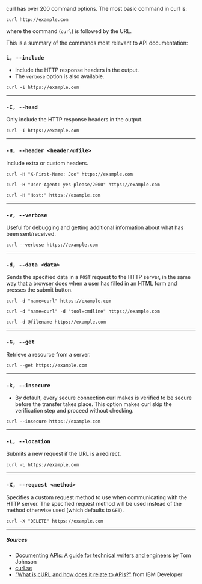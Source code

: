 curl has over 200 command options. The most basic command in curl is: 

```html
curl http://example.com
```

where the command (`curl`) is followed by the URL.

This is a summary of the commands most relevant to API documentation:

### **`i, --include`**
- Include the HTTP response headers in the output.
- The `verbose` option is also available.

`curl -i https://example.com`

***

### **`-I, --head`**
Only include the HTTP response headers in the output.

`curl -I https://example.com`

***

### **`-H, --header <header/@file>`**
Include extra or custom headers.

`curl -H "X-First-Name: Joe" https://example.com`

`curl -H "User-Agent: yes-please/2000" https://example.com`

`curl -H "Host:" https://example.com`

***

### **`-v, --verbose`**
Useful for debugging and getting additional information about what has been sent/received.

`curl --verbose https://example.com`

***

### **`-d, --data <data>`**
Sends the specified data in a `POST` request to the HTTP server, in the same way that a browser does when a user has filled in an HTML form and presses the submit button.

`curl -d "name=curl" https://example.com`

`curl -d "name=curl" -d "tool=cmdline" https://example.com`

`curl -d @filename https://example.com`

***

### **`-G, --get`**
Retrieve a resource from a server.

`curl --get https://example.com`

***

### **`-k, --insecure`**
- By default, every secure connection curl makes is verified to be secure before the transfer takes place. This option makes curl skip the verification step and proceed without checking.

`curl --insecure https://example.com`

***

### **`-L, --location`**
Submits a new request if the URL is a redirect.

`curl -L https://example.com`

***

### **`-X, --request <method>`**
Specifies a custom request method to use when communicating with the HTTP server. The specified request method will be used instead of the method otherwise used (which defaults to `GET`).

`curl -X "DELETE" https://example.com`

***

##### Sources
- [Documenting APIs: A guide for technical writers and engineers](https://idratherbewriting.com/learnapidoc/) by Tom Johnson
- [curl.se](https://curl.se/)
- ["What is cURL and how does it relate to APIs?"](https://developer.ibm.com/articles/what-is-curl-command/) from IBM Developer